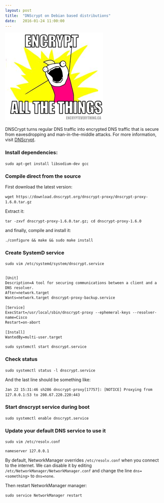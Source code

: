 ```yaml
---
layout: post
title:  "DNScrypt on Debian based distributions" 
date:   2016-01-24 11:00:00
---
```


<img src='/images/Encrypt_all_the_things.png'/>


DNSCrypt turns regular DNS traffic into encrypted DNS traffic that is secure from eavesdropping and man-in-the-middle attacks. For more information, visit [DNScrypt][dnscrypt]. 

### Install dependencies:

`sudo apt-get install libsodium-dev gcc`

### Compile direct from the source

First download the latest version:

`wget https://download.dnscrypt.org/dnscrypt-proxy/dnscrypt-proxy-1.6.0.tar.gz`

Extract it:

`tar -zxvf dnscrypt-proxy-1.6.0.tar.gz; cd dnscrypt-proxy-1.6.0`

and finally, compile and install it:

`./configure && make && sudo make install`

### Create SystemD service

`sudo vim /etc/systemd/system/dnscrypt.service`

<pre><code>
[Unit]
Description=A tool for securing communications between a client and a DNS resolver.
After=network.target
Wants=network.target dnscrypt-proxy-backup.service

[Service]
ExecStart=/usr/local/sbin/dnscrypt-proxy --ephemeral-keys --resolver-name=Cisco
Restart=on-abort

[Install]
WantedBy=multi-user.target 
</code></pre>

`sudo systemctl start dnscrypt.service`

### Check status

`sudo systemctl status -l dnscrypt.service`

And the last line should be something like:

`Jan 22 15:31:46 sh286 dnscrypt-proxy[17757]: [NOTICE] Proxying from 127.0.0.1:53 to 208.67.220.220:443`

### Start dnscrypt service during boot

`sudo systemctl enable dnscrypt.service`


### Update your default DNS service to use it

`sudo vim /etc/resolv.conf`

```
nameserver 127.0.0.1
```

By default, NetworkManager overrides `/etc/resolv.conf` when you connect to the internet.
We can disable it by editing `/etc/NetworkManager/NetworkManager.conf` and
change the line `dns=<something>` to `dns=none`.

Then restart NetworkManager manager:

`sudo service NetworkManager restart`


[dnscrypt]: https://www.dnscrypt.org/
